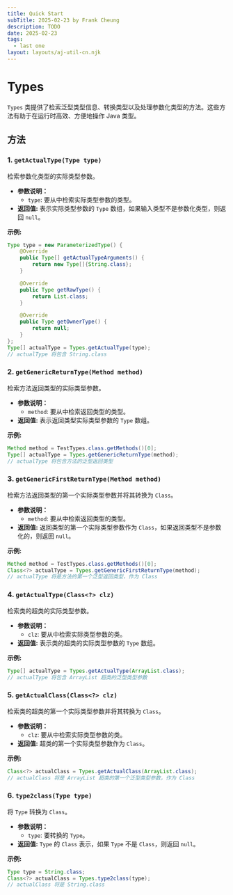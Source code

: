 ```yaml
---
title: Quick Start
subTitle: 2025-02-23 by Frank Cheung
description: TODO
date: 2025-02-23
tags:
  - last one
layout: layouts/aj-util-cn.njk
---
```


# Types

`Types` 类提供了检索泛型类型信息、转换类型以及处理参数化类型的方法。这些方法有助于在运行时高效、方便地操作 Java 类型。

## 方法

### 1. `getActualType(Type type)`

检索参数化类型的实际类型参数。

* **参数说明：**
    * `type`: 要从中检索实际类型参数的类型。
* **返回值:** 表示实际类型参数的 `Type` 数组，如果输入类型不是参数化类型，则返回 `null`。

**示例:**

```java
Type type = new ParameterizedType() {
    @Override
    public Type[] getActualTypeArguments() {
        return new Type[]{String.class};
    }

    @Override
    public Type getRawType() {
        return List.class;
    }

    @Override
    public Type getOwnerType() {
        return null;
    }
};
Type[] actualType = Types.getActualType(type);
// actualType 将包含 String.class
```

### 2. `getGenericReturnType(Method method)`

检索方法返回类型的实际类型参数。

* **参数说明：**
    * `method`: 要从中检索返回类型的类型。
* **返回值:** 表示返回类型实际类型参数的 `Type` 数组。

**示例:**

```java
Method method = TestTypes.class.getMethods()[0];
Type[] actualType = Types.getGenericReturnType(method);
// actualType 将包含方法的泛型返回类型
```

### 3. `getGenericFirstReturnType(Method method)`

检索方法返回类型的第一个实际类型参数并将其转换为 `Class`。

* **参数说明：**
    * `method`: 要从中检索返回类型的类型。
* **返回值:** 返回类型的第一个实际类型参数作为 `Class`，如果返回类型不是参数化的，则返回 `null`。

**示例:**

```java
Method method = TestTypes.class.getMethods()[0];
Class<?> actualType = Types.getGenericFirstReturnType(method);
// actualType 将是方法的第一个泛型返回类型，作为 Class
```

### 4. `getActualType(Class<?> clz)`

检索类的超类的实际类型参数。

* **参数说明：**
    * `clz`: 要从中检索实际类型参数的类。
* **返回值:** 表示类的超类的实际类型参数的 `Type` 数组。

**示例:**

```java
Type[] actualType = Types.getActualType(ArrayList.class);
// actualType 将包含 ArrayList 超类的泛型类型参数
```

### 5. `getActualClass(Class<?> clz)`

检索类的超类的第一个实际类型参数并将其转换为 `Class`。

* **参数说明：**
    * `clz`: 要从中检索实际类型参数的类。
* **返回值:** 超类的第一个实际类型参数作为 `Class`。

**示例:**

```java
Class<?> actualClass = Types.getActualClass(ArrayList.class);
// actualClass 将是 ArrayList 超类的第一个泛型类型参数，作为 Class
```

### 6. `type2class(Type type)`

将 `Type` 转换为 `Class`。

* **参数说明：**
    * `type`: 要转换的 `Type`。
* **返回值:** `Type` 的 `Class` 表示，如果 `Type` 不是 `Class`，则返回 `null`。

**示例:**

```java
Type type = String.class;
Class<?> actualClass = Types.type2class(type);
// actualClass 将是 String.class
```
